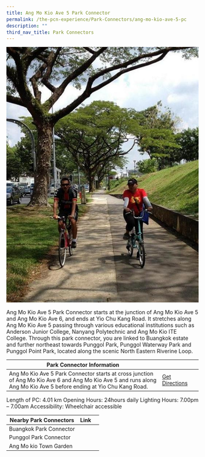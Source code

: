 ```yaml
---
title: Ang Mo Kio Ave 5 Park Connector
permalink: /the-pcn-experience/Park-Connectors/ang-mo-kio-ave-5-pc
description: ""
third_nav_title: Park Connectors
---
```

![](/images/Ang%20Mo%20Kio%20Ave%205%20PC%202.jpeg)


Ang Mo Kio Ave 5 Park Connector starts at the junction of Ang Mo Kio Ave 5 and Ang Mo Kio Ave 6, and ends at Yio Chu Kang Road. It stretches along Ang Mo Kio Ave 5 passing through various educational institutions such as Anderson Junior College, Nanyang Polytechnic and Ang Mo Kio ITE College. Through this park connector, you are linked to Buangkok estate and further northeast towards Punggol Park, Punggol Waterway Park and Punggol Point Park, located along the scenic North Eastern Riverine Loop.


| **Park Connector Information** | ||
| -------- | -------- | -------- |
| Ang Mo Kio Ave 5 Park Connector starts at cross junction of Ang Mo Kio Ave 6 and Ang Mo Kio Ave 5 and runs along Ang Mo Kio Ave 5 before ending at Yio Chu Kang Road. | [Get Directions](https://www.onemap.gov.sg/main/v2/?lat=1.3791531014429996&lng=103.87639730916995) |
Length of PC: 4.01 km
Opening Hours: 24hours daily
Lighting Hours: 7.00pm – 7.00am
Accessibility: Wheelchair accessible

| **Nearby Park Connectors** | Link ||
| -------- | -------- | -------- |
| Buangkok Park Connector | 
Punggol Park Connector | 
Ang Mo kio Town Garden| 